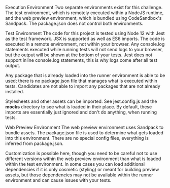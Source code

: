 Execution Environment
Two separate environments exist for this challenge. The test environment, which is remotely executed within a NodeJS runtime, and the web preview environment, which is bundled using CodeSandbox's Sandpack. The package.json does not control both environments.

Test Environment
The code for this project is tested using Node 12 with Jest as the test framework. JSX is supported as well as ES6 imports. The code is executed in a remote environment, not within your browser. Any console.log statements executed while running tests will not send logs to your browser, but the output will be shown at the bottom of your tests. Jest does not support inline console.log statements, this is why logs come after all test output.

Any package that is already loaded into the runner environment is able to be used; there is no package.json file that manages what is executed within tests. Candidates are not able to import any packages that are not already installed.

Stylesheets and other assets can be imported. See jest.config.js and the __mocks__ directory to see what is loaded in their place. By default, these imports are essentially just ignored and don't do anything, when running tests.

Web Preview Environment
The web preview environment uses Sandpack to bundle assets. The package.json file is used to determine what gets loaded into this environment. There are no special config files, everything is inferred from package.json.

Customization is possible here, though you need to be careful not to use different versions within the web preview environment than what is loaded within the test environment. In some cases you can load additional dependencies if it is only cosmetic (styling) or meant for building preview assets, but those dependencies may not be available within the runner environment and can cause issues with your tests.
